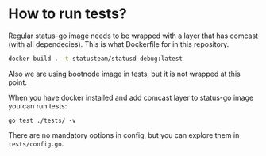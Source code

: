 How to run tests?
=================

Regular status-go image needs to be wrapped with a layer that has comcast (with all dependecies).
This is what Dockerfile for in this repository.

```bash
docker build . -t statusteam/statusd-debug:latest
```

Also we are using bootnode image in tests, but it is not wrapped at this point.

When you have docker installed and add comcast layer to status-go image you can run tests:

```
go test ./tests/ -v
```

There are no mandatory options in config, but you can explore them in `tests/config.go`.